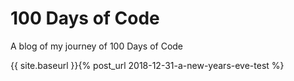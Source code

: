 # 100 Days of Code

A blog of my journey of 100 Days of Code


{{ site.baseurl }}{% post_url 2018-12-31-a-new-years-eve-test %}
